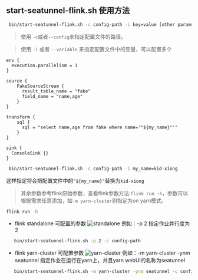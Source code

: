 ## start-seatunnel-flink.sh 使用方法


```bash
 bin/start-seatunnel-flink.sh -c config-path -i key=value [other params]
```
> 使用 `-c`或者`--config`来指定配置文件的路径。

> 使用 `-i` 或者 `--variable` 来指定配置文件中的变量，可以配置多个

```
env {
  execution.parallelism = 1
}

source {
    FakeSourceStream {
      result_table_name = "fake"
      field_name = "name,age"
    }
}

transform {
    sql {
      sql = "select name,age from fake where name='"${my_name}"'"
    }
}

sink {
  ConsoleSink {}
}
```

```bash
 bin/start-seatunnel-flink.sh -c config-path -i my_name=kid-xiong
```
这样指定将会把配置文件中的`"${my_name}"`替换为`kid-xiong`

> 其余参数参考flink原始参数，查看flink参数方法:`flink run -h`，参数可以根据需求任意添加，如`-m yarn-cluster`则指定为on yarn模式。 

```bash
flink run -h
```
* flink standalone 可配置的参数
![standalone](../../../images/flink/standalone.jpg)
例如：-p 2 指定作业并行度为2
```bash
   bin/start-seatunnel-flink.sh -p 2 -c config-path
```

* flink yarn-cluster 可配置参数
![yarn-cluster](../../../images/flink/yarn.jpg)
例如：-m yarn-cluster -ynm seatunnel 指定作业在运行在yarn上，并且yarn webUI的名称为seatunnel
```bash
   bin/start-seatunnel-flink.sh -m yarn-cluster -ynm seatunnel -c config-path
```
